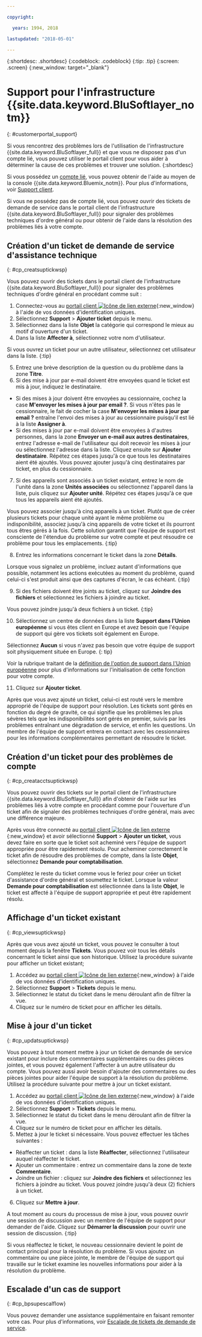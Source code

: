 ```yaml
---

copyright:

  years: 1994, 2018

lastupdated: "2018-05-01"

---
```


{:shortdesc: .shortdesc}
{:codeblock: .codeblock}
{:tip: .tip}
{:screen: .screen}
{:new_window: target="_blank"}


# Support pour l'infrastructure {{site.data.keyword.BluSoftlayer_notm}}
{: #customerportal_support}

Si vous rencontrez des problèmes lors de l'utilisation de l'infrastructure {{site.data.keyword.BluSoftlayer_full}} et que vous ne disposez pas d'un compte lié, vous pouvez utiliser le portail client pour vous aider à déterminer la cause de ces problèmes et trouver une solution.
{:shortdesc}

Si vous possédez un [compte lié](/docs/account/softlayerlink.html#link_user_accounts), vous pouvez obtenir de l'aide au moyen de la console {{site.data.keyword.Bluemix_notm}}. Pour plus d'informations, voir [Support client](/docs/get-support/howtogetsupport.html).

Si vous ne possédez pas de compte lié, vous pouvez ouvrir des tickets de demande de service dans le portail client de l'infrastructure {{site.data.keyword.BluSoftlayer_full}} pour signaler des problèmes techniques d'ordre général ou pour obtenir de l'aide dans la résolution des problèmes liés à votre compte.

## Création d'un ticket de demande de service d'assistance technique
{: #cp_creatsuptickwsp}

Vous pouvez ouvrir des tickets dans le portail client de l'infrastructure {{site.data.keyword.BluSoftlayer_full}} pour signaler des problèmes techniques d'ordre général en procédant comme suit :

1. Connectez-vous au [portail client ![Icône de lien externe](../icons/launch-glyph.svg)](https://control.softlayer.com/){:new_window} à l'aide de vos données d'identification uniques.
2. Sélectionnez **Support** > **Ajouter ticket** depuis le menu.
3. Sélectionnez dans la liste **Objet** la catégorie qui correspond le mieux au motif d'ouverture d'un ticket.
4. Dans la liste **Affecter à**, sélectionnez votre nom d'utilisateur.<br/>

  Si vous ouvrez un ticket pour un autre utilisateur, sélectionnez cet utilisateur dans la liste.
  {:tip}

5. Entrez une brève description de la question ou du problème dans la zone **Titre**.
6. Si des mise à jour par e-mail doivent être envoyées quand le ticket est mis à jour, indiquez le destinataire.
  * Si des mises à jour doivent être envoyées au cessionnaire, cochez la case **M'envoyer les mises à jour par email ?**. Si vous n'êtes pas le cessionnaire, le fait de cocher la case **M'envoyer les mises à jour par email ?** entraîne l'envoi des mises à jour au cessionnaire puisqu'il est lié à la liste **Assigner à**.
  * Si des mises à jour par e-mail doivent être envoyées à d'autres personnes, dans la zone **Envoyer un e-mail aux autres destinataires**, entrez l'adresse e-mail de l'utilisateur qui doit recevoir les mises à jour ou sélectionnez l'adresse dans la liste. Cliquez ensuite sur **Ajouter destinataire**. Répétez ces étapes jusqu'à ce que tous les destinataires aient été ajoutés. Vous pouvez ajouter jusqu'à cinq destinataires par ticket, en plus du cessionnaire.
7. Si des appareils sont associés à un ticket existant, entrez le nom de l'unité dans la zone **Unités associées** ou sélectionnez l'appareil dans la liste, puis cliquez sur **Ajouter unité**. Répétez ces étapes jusqu'à ce que tous les appareils aient été ajoutés.

  Vous pouvez associer jusqu'à cinq appareils à un ticket. Plutôt que de créer plusieurs tickets pour chaque unité ayant le même problème ou indisponibilité, associez jusqu'à cinq appareils de votre ticket et ils pourront tous êtres gérés à la fois. Cette solution garantit que l'équipe de support est consciente de l'étendue du problème sur votre compte et peut résoudre ce problème pour tous les emplacements.
  {:tip}

8. Entrez les informations concernant le ticket dans la zone **Détails**.

  Lorsque vous signalez un problème, incluez autant d'informations que possible, notamment les actions exécutées au moment du problème, quand celui-ci s'est produit ainsi que des captures d'écran, le cas échéant.
  {:tip}

9. Si des fichiers doivent être joints au ticket, cliquez sur **Joindre des fichiers** et sélectionnez les fichiers à joindre au ticket.

  Vous pouvez joindre jusqu'à deux fichiers à un ticket.
  {:tip}

10. Sélectionnez un centre de données dans la liste **Support dans l'Union européenne** si vous êtes client en Europe et avez besoin que l'équipe de support qui gère vos tickets soit également en Europe.

  Sélectionnez **Aucun** si vous n'avez pas besoin que votre équipe de support soit physiquement située en Europe.
  {: tip}

  Voir la rubrique traitant de la [définition de l'option de support dans l'Union européenne](/docs/customer-portal/cpmanuserprof.html#cp_seteusupported) pour plus d'informations sur l'initialisation de cette fonction pour votre compte.

11. Cliquez sur **Ajouter ticket**.

Après que vous avez ajouté un ticket, celui-ci est routé vers le membre approprié de l'équipe de support pour résolution. Les tickets sont gérés en fonction du degré de gravité, ce qui signifie que les problèmes les plus sévères tels que les indisponibilités sont gérés en premier, suivis par les problèmes entraînant une dégradation de service, et enfin les questions. Un membre de l'équipe de support entrera en contact avec les cessionnaires pour les informations complémentaires permettant de résoudre le ticket.

## Création d'un ticket pour des problèmes de compte
{: #cp_creatacctsuptickwsp}

Vous pouvez ouvrir des tickets sur le portail client de l'infrastructure {{site.data.keyword.BluSoftlayer_full}} afin d'obtenir de l'aide sur les problèmes liés à votre compte en procédant comme pour l'ouverture d'un ticket afin de signaler des problèmes techniques d'ordre général, mais avec une différence majeure.  

Après vous être connecté au [portail client ![Icône de lien externe](../icons/launch-glyph.svg)](https://control.softlayer.com/){:new_window} et avoir sélectionné **Support** > **Ajouter un ticket**, vous devez faire en sorte que le ticket soit acheminé vers l'équipe de support appropriée pour être rapidement résolu. Pour acheminer correctement le ticket afin de résoudre des problèmes de compte, dans la liste **Objet**, sélectionnez **Demande pour comptabilisation**.

Complétez le reste du ticket comme vous le feriez pour créer un ticket d'assistance d'ordre général et soumettez le ticket. Lorsque la valeur **Demande pour comptabilisation** est sélectionnée dans la liste **Objet**, le ticket est affecté à l'équipe de support appropriée et peut être rapidement résolu.

## Affichage d'un ticket existant
{: #cp_viewsuptickwsp}

Après que vous avez ajouté un ticket, vous pouvez le consulter à tout moment depuis la fenêtre **Tickets**. Vous pouvez voir tous les détails concernant le ticket ainsi que son historique. Utilisez la procédure suivante pour afficher un ticket existant;

1. Accédez au [portail client ![Icône de lien externe](../icons/launch-glyph.svg)](https://control.softlayer.com/){:new_window} à l'aide de vos données d'identification uniques.
2. Sélectionnez **Support** > **Tickets** depuis le menu.
3. Sélectionnez le statut du ticket dans le menu déroulant afin de filtrer la vue.
4. Cliquez sur le numéro de ticket pour en afficher les détails.

## Mise à jour d'un ticket
{: #cp_updatsuptickwsp}

Vous pouvez à tout moment mettre à jour un ticket de demande de service existant pour inclure des commentaires supplémentaires ou des pièces jointes, et vous pouvez également l'affecter à un autre utilisateur du compte. Vous pouvez aussi avoir besoin d'ajouter des commentaires ou des pièces jointes pour aider l'équipe de support à la résolution du problème. Utilisez la procédure suivante pour mettre à jour un ticket existant.

1. Accédez au [portail client ![Icône de lien externe](../icons/launch-glyph.svg)](https://control.softlayer.com/){:new_window} à l'aide de vos données d'identification uniques.
2. Sélectionnez **Support** > **Tickets** depuis le menu.
3. Sélectionnez le statut du ticket dans le menu déroulant afin de filtrer la vue.
4. Cliquez sur le numéro de ticket pour en afficher les détails.
5. Mettez à jour le ticket si nécessaire. Vous pouvez effectuer les tâches suivantes :
  * Réaffecter un ticket : dans la liste **Réaffecter**, sélectionnez l'utilisateur auquel réaffecter le ticket.   
  * Ajouter un commentaire : entrez un commentaire dans la zone de texte **Commentaire**.
  * Joindre un fichier : cliquez sur **Joindre des fichiers** et sélectionnez les fichiers à joindre au ticket. Vous pouvez joindre jusqu'à deux (2) fichiers à un ticket.
6. Cliquez sur **Mettre à jour**.

  A tout moment au cours du processus de mise à jour, vous pouvez ouvrir une session de discussion avec un membre de l'équipe de support pour demander de l'aide. Cliquez sur **Démarrer la discussion** pour ouvrir une session de discussion.
  {:tip}

Si vous réaffectez le ticket, le nouveau cessionnaire devient le point de contact principal pour la résolution du problème. Si vous ajoutez un commentaire ou une pièce jointe, le membre de l'équipe de support qui travaille sur le ticket examine les nouvelles informations pour aider à la résolution du problème.

## Escalade d'un cas de support
{: #cp_bpsupescalflow}

Vous pouvez demander une assistance supplémentaire en faisant remonter votre cas. Pour plus d'informations, voir [Escalade de tickets de demande de service](/docs/get-support/quicktickresp.html#escalation). 
